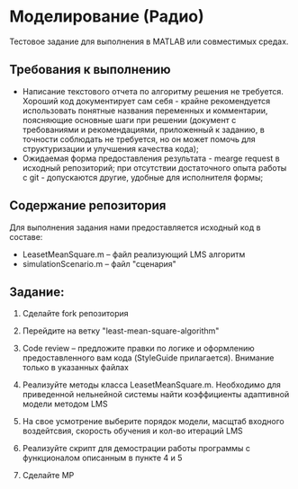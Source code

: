 # Моделирование (Радио) #
Тестовое задание для выполнения в MATLAB или совместимых средах.

## Требования к выполнению ##
- Написание текстового отчета по алгоритму решения не требуется. Хороший код документирует сам себя - крайне рекомендуется использовать понятные названия переменных и комментарии, поясняющие основные шаги при решении (документ с требованиями и рекомендациями, приложенный к заданию, в точности соблюдать не требуется, но он может помочь для структуризации и улучшения качества кода);
- Ожидаемая форма предоставления результата - mearge request в исходный репозиторий; при отсутствии достаточного опыта работы с git - допускаются другие, удобные для исполнителя формы;

## Содержание репозитория ##
Для выполнения задания нами предоставляется исходный код в составе:
- LeasеtMeanSquare.m – файл реализующий LMS алгоритм
- simulationScenario.m – файл "сценария"

## Задание: ##

1. Сделайте fork репозитория

2. Перейдите на ветку "least-mean-square-algorithm"

2. Code review – предложите правки по логике и оформлению предоставленного вам кода (StyleGuide прилагается). Внимание только в указанных файлах

3. Реализуйте методы класса LeasеtMeanSquare.m. Необходимо для приведенной нельнейной системы найти коэффициенты адаптивной модели методом LMS 

4. На свое усмотрение выберите порядок модели, масщтаб входного воздейтсвия, скорость обучения и кол-во итераций LMS

5. Реализуйте скрипт для демострации работы программы с функционалом описанным в пункте 4 и 5

6. Сделайте МР